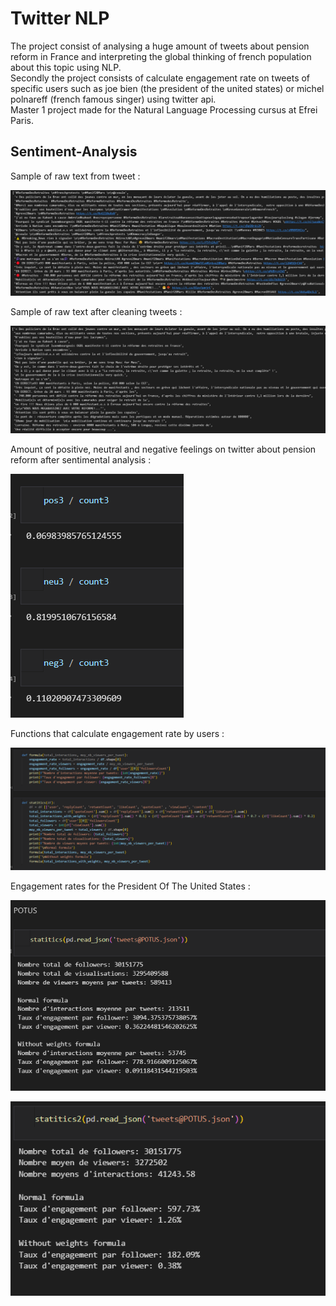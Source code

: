# Twitter NLP

The project consist of analysing a huge amount of tweets about pension reform in France and interpreting the global thinking of french population about this topic using NLP.  
Secondly the project consists of calculate engagement rate on tweets of specific users such as joe bien (the president of the united states) or michel polnareff (french famous singer) using twitter api.  
Master 1 project made for the Natural Language Processing cursus at Efrei Paris.  

## Sentiment-Analysis

Sample of raw text from tweet :

![Alt text](img/2023-11-20_01h45_45.png)

Sample of raw text after cleaning tweets :

![Alt text](img/2023-11-20_01h45_57.png)

Amount of positive, neutral and negative feelings on twitter about pension reform after sentimental analysis :

![Alt text](img/2023-11-20_01h46_34.png)

Functions that calculate engagement rate by users : 

![Alt text](img/2023-11-20_01h46_51.png)

Engagement rates for the President Of The United States : 

![Alt text](img/2023-11-20_01h47_02.png)

![Alt text](img/2023-11-20_01h47_21.png)
